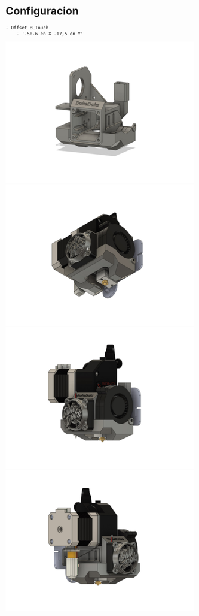 # Configuracion

    - Offset BLTouch
        - '-50.6 en X -17,5 en Y'


<div align="middle"><img src="/Piezas%203d/Extrusor/BMG/Opcion%202/Imagenes/Ender_carriage_E3D_BMG_10.jpg"></div>
<div align="middle"><img src="/Piezas%203d/Extrusor/BMG/Opcion%202/Imagenes/Ender_carriage_E3D_BMG_09.jpg"></div>
<div align="middle"><img src="/Piezas%203d/Extrusor/BMG/Opcion%202/Imagenes/Ender_carriage_E3D_BMG_08.jpg"></div>
<div align="middle"><img src="/Piezas%203d/Extrusor/BMG/Opcion%202/Imagenes/Ender_carriage_E3D_BMG_07.jpg"></div>
